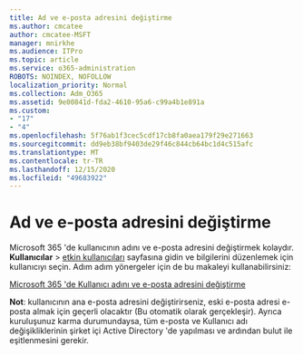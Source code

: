 ```yaml
---
title: Ad ve e-posta adresini değiştirme
ms.author: cmcatee
author: cmcatee-MSFT
manager: mnirkhe
ms.audience: ITPro
ms.topic: article
ms.service: o365-administration
ROBOTS: NOINDEX, NOFOLLOW
localization_priority: Normal
ms.collection: Adm_O365
ms.assetid: 9e00841d-fda2-4610-95a6-c99a4b1e891a
ms.custom:
- "17"
- "4"
ms.openlocfilehash: 5f76ab1f3cec5cdf17cb8fa0aea179f29e271663
ms.sourcegitcommit: dd9eb38bf9403de29f46c844cb64bc1d4c515afc
ms.translationtype: MT
ms.contentlocale: tr-TR
ms.lasthandoff: 12/15/2020
ms.locfileid: "49683922"
---
```

# <a name="change-a-name-and-email-address"></a>Ad ve e-posta adresini değiştirme

Microsoft 365 'de kullanıcının adını ve e-posta adresini değiştirmek kolaydır. **Kullanıcılar** \> [etkin kullanıcıları](https://go.microsoft.com/fwlink/p/?linkid=834822) sayfasına gidin ve bilgilerini düzenlemek için kullanıcıyı seçin. Adım adım yönergeler için de bu makaleyi kullanabilirsiniz:
  
[Microsoft 365 'de Kullanıcı adını ve e-posta adresini değiştirme](https://docs.microsoft.com/microsoft-365/admin/add-users/change-a-user-name-and-email-address)
  
 **Not**: kullanıcının ana e-posta adresini değiştirirseniz, eski e-posta adresi e-posta almak için geçerli olacaktır (Bu otomatik olarak gerçekleşir). Ayrıca kuruluşunuz karma durumundaysa, tüm e-posta ve Kullanıcı adı değişikliklerinin şirket içi Active Directory 'de yapılması ve ardından bulut ile eşitlenmesini gerekir.